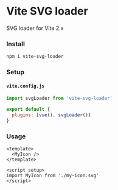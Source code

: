# Vite SVG loader
SVG loader for Vite 2.x

### Install
```bash
npm i vite-svg-loader
```

### Setup

#### `vite.config.js`

```js
import svgLoader from 'vite-svg-loader'

export default {
  plugins: [vue(), svgLoader()]
}
```

### Usage

```vue
<template>
  <MyIcon />
</template>

<script setup>
import MyIcon from './my-icon.svg'
</script>
```
